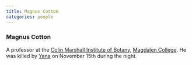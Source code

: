 ```yaml
---
title: Magnus Cotton
categories: people
---
```


### Magnus Cotton

A professor at the [Colin Marshall Institute of Botany](ColinMarshallInstituteOfBotany), [Magdalen College](MagdalenCollege). He was killed by [Yana](Yana) on November 15th during the night.

